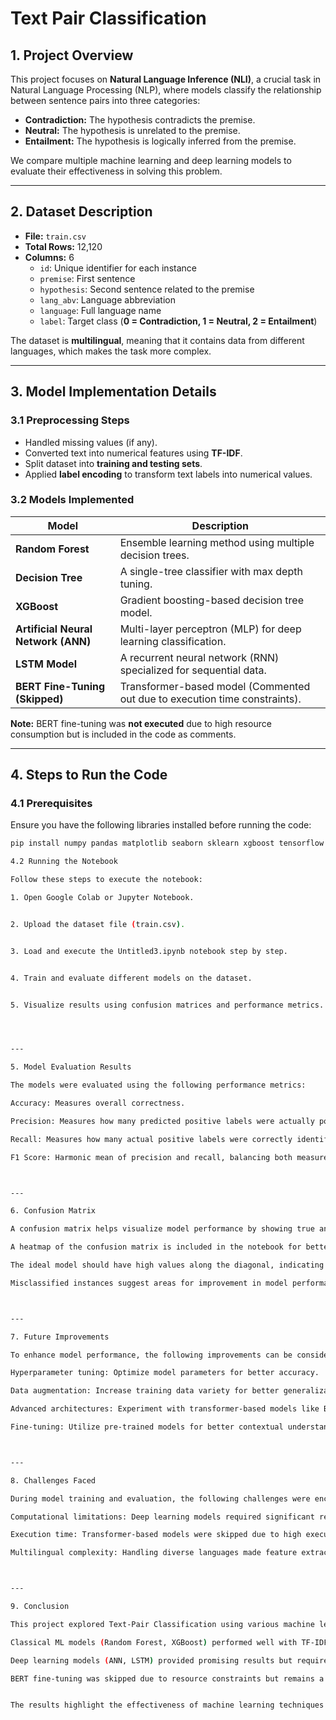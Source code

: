 # Text Pair Classification 

## **1. Project Overview**
This project focuses on **Natural Language Inference (NLI)**, a crucial task in Natural Language Processing (NLP), where models classify the relationship between sentence pairs into three categories:  
- **Contradiction:** The hypothesis contradicts the premise.  
- **Neutral:** The hypothesis is unrelated to the premise.  
- **Entailment:** The hypothesis is logically inferred from the premise.  

We compare multiple machine learning and deep learning models to evaluate their effectiveness in solving this problem.  

---

## **2. Dataset Description**
- **File:** `train.csv`  
- **Total Rows:** 12,120  
- **Columns:**  6
  - `id`: Unique identifier for each instance  
  - `premise`: First sentence  
  - `hypothesis`: Second sentence related to the premise  
  - `lang_abv`: Language abbreviation  
  - `language`: Full language name  
  - `label`: Target class (**0 = Contradiction, 1 = Neutral, 2 = Entailment**)  

The dataset is **multilingual**, meaning that it contains data from different languages, which makes the task more complex.  

---

## **3. Model Implementation Details**
### **3.1 Preprocessing Steps**
- Handled missing values (if any).  
- Converted text into numerical features using **TF-IDF**.  
- Split dataset into **training and testing sets**.  
- Applied **label encoding** to transform text labels into numerical values.  

### **3.2 Models Implemented**
| Model               | Description |
|--------------------|--------------------------------------|
| **Random Forest**   | Ensemble learning method using multiple decision trees. |
| **Decision Tree**   | A single-tree classifier with max depth tuning. |
| **XGBoost**         | Gradient boosting-based decision tree model. |
| **Artificial Neural Network (ANN)** | Multi-layer perceptron (MLP) for deep learning classification. |
| **LSTM Model**      | A recurrent neural network (RNN) specialized for sequential data. |
| **BERT Fine-Tuning (Skipped)** | Transformer-based model (Commented out due to execution time constraints). |

**Note:** BERT fine-tuning was **not executed** due to high resource consumption but is included in the code as comments.

---

## **4. Steps to Run the Code**
### **4.1 Prerequisites**
Ensure you have the following libraries installed before running the code:  
```bash
pip install numpy pandas matplotlib seaborn sklearn xgboost tensorflow transformers

4.2 Running the Notebook

Follow these steps to execute the notebook:

1. Open Google Colab or Jupyter Notebook.


2. Upload the dataset file (train.csv).


3. Load and execute the Untitled3.ipynb notebook step by step.


4. Train and evaluate different models on the dataset.


5. Visualize results using confusion matrices and performance metrics.




---

5. Model Evaluation Results

The models were evaluated using the following performance metrics:

Accuracy: Measures overall correctness.

Precision: Measures how many predicted positive labels were actually positive.

Recall: Measures how many actual positive labels were correctly identified.

F1 Score: Harmonic mean of precision and recall, balancing both measures.



---

6. Confusion Matrix

A confusion matrix helps visualize model performance by showing true and false predictions.

A heatmap of the confusion matrix is included in the notebook for better understanding.

The ideal model should have high values along the diagonal, indicating correct predictions.

Misclassified instances suggest areas for improvement in model performance.



---

7. Future Improvements

To enhance model performance, the following improvements can be considered:

Hyperparameter tuning: Optimize model parameters for better accuracy.

Data augmentation: Increase training data variety for better generalization.

Advanced architectures: Experiment with transformer-based models like BERT.

Fine-tuning: Utilize pre-trained models for better contextual understanding.



---

8. Challenges Faced

During model training and evaluation, the following challenges were encountered:

Computational limitations: Deep learning models required significant resources.

Execution time: Transformer-based models were skipped due to high execution time.

Multilingual complexity: Handling diverse languages made feature extraction challenging.



---

9. Conclusion

This project explored Text-Pair Classification using various machine learning and deep learning models. Key takeaways:

Classical ML models (Random Forest, XGBoost) performed well with TF-IDF features.

Deep learning models (ANN, LSTM) provided promising results but required extensive tuning.

BERT fine-tuning was skipped due to resource constraints but remains a potential future improvement.


The results highlight the effectiveness of machine learning techniques in Natural Language Inference (NLI), with room for further enhancements.
